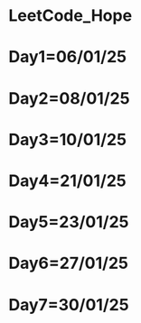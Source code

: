 # LeetCode_Hope
# Day1=06/01/25
# Day2=08/01/25
# Day3=10/01/25
# Day4=21/01/25
# Day5=23/01/25
# Day6=27/01/25
# Day7=30/01/25
